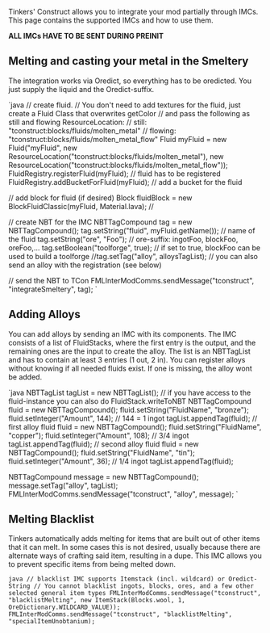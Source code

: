 Tinkers' Construct allows you to integrate your mod partially through IMCs. This page contains the supported IMCs and how to use them.

**ALL IMCs HAVE TO BE SENT DURING PREINIT**

## Melting and casting your metal in the Smeltery

The integration works via Oredict, so everything has to be oredicted. You just supply the liquid and the Oredict-suffix.

`java
  // create fluid.
  // You don't need to add textures for the fluid, just create a Fluid Class that overwrites getColor
  // and pass the following as still and flowing ResourceLocation:
  // still:  "tconstruct:blocks/fluids/molten_metal"
  // flowing: "tconstruct:blocks/fluids/molten_metal_flow"
  Fluid myFluid = new Fluid("myFluid", new ResourceLocation("tconstruct:blocks/fluids/molten_metal"), new ResourceLocation("tconstruct:blocks/fluids/molten_metal_flow"));
  FluidRegistry.registerFluid(myFluid); // fluid has to be registered
  FluidRegistry.addBucketForFluid(myFluid); // add a bucket for the fluid
  
  // add block for fluid (if desired)
  Block fluidBlock = new BlockFluidClassic(myFluid, Material.lava);
  // <register block regularly>

  // create NBT for the IMC
  NBTTagCompound tag = new NBTTagCompound();
  tag.setString("fluid", myFluid.getName()); // name of the fluid
  tag.setString("ore", "Foo"); // ore-suffix: ingotFoo, blockFoo, oreFoo,...
  tag.setBoolean("toolforge", true); // if set to true, blockFoo can be used to build a toolforge
  //tag.setTag("alloy", alloysTagList); // you can also send an alloy with the registration (see below)
  
  // send the NBT to TCon
  FMLInterModComms.sendMessage("tconstruct", "integrateSmeltery", tag);
`

## Adding Alloys

You can add alloys by sending an IMC with its components. The IMC consists of a list of FluidStacks, where the first entry is the output, and the remaining ones are the input to create the alloy.
The list is an NBTTagList and has to contain at least 3 entries (1 out, 2 in).
You can register alloys without knowing if all needed fluids exist. If one is missing, the alloy wont be added.

`java
  NBTTagList tagList = new NBTTagList();
  // if you have access to the fluid-instance you can also do FluidStack.writeToNBT
  NBTTagCompound fluid = new NBTTagCompound();
  fluid.setString("FluidName", "bronze");
  fluid.setInteger("Amount", 144); // 144 = 1 ingot
  tagList.appendTag(fluid);
  // first alloy fluid
  fluid = new NBTTagCompound();
  fluid.setString("FluidName", "copper");
  fluid.setInteger("Amount", 108); // 3/4 ingot
  tagList.appendTag(fluid);
  // second alloy fluid
  fluid = new NBTTagCompound();
  fluid.setString("FluidName", "tin");
  fluid.setInteger("Amount", 36); // 1/4 ingot
  tagList.appendTag(fluid);

  NBTTagCompound message = new NBTTagCompound();
  message.setTag("alloy", tagList);
  FMLInterModComms.sendMessage("tconstruct", "alloy", message);
`

## Melting Blacklist

Tinkers automatically adds melting for items that are built out of other items that it can melt. In some cases this is not desired, usually because there are alternate ways of crafting said item, resulting in a dupe.
This IMC allows you to prevent specific items from being melted down.

`java
  // blacklist IMC supports Itemstack (incl. wildcard) or Oredict-String
  // You cannot blacklist ingots, blocks, ores, and a few other selected general item types
  FMLInterModComms.sendMessage("tconstruct", "blacklistMelting", new ItemStack(Blocks.wool, 1, OreDictionary.WILDCARD_VALUE));
  FMLInterModComms.sendMessage("tconstruct", "blacklistMelting", "specialItemUnobtanium);
`
